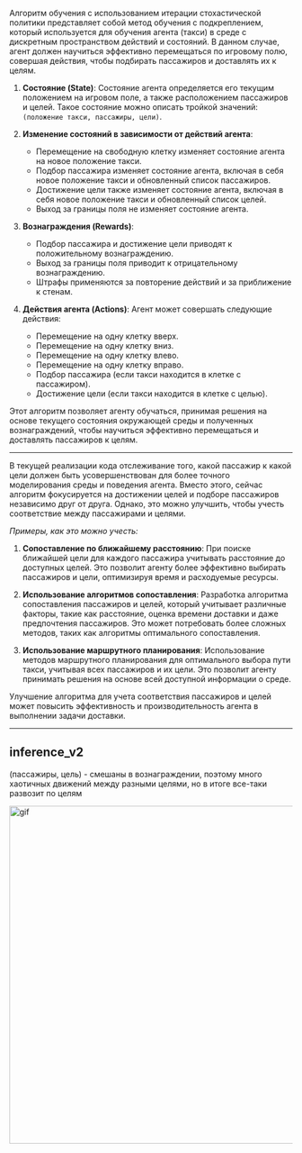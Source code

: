 Алгоритм обучения с использованием итерации стохастической политики представляет собой метод обучения с подкреплением, который используется для обучения агента (такси) в среде с дискретным пространством действий и состояний. В данном случае, агент должен научиться эффективно перемещаться по игровому полю, совершая действия, чтобы подбирать пассажиров и доставлять их к целям.

1. **Состояние (State)**:
   Состояние агента определяется его текущим положением на игровом поле, а также расположением пассажиров и целей. Такое состояние можно описать тройкой значений: `(положение такси, пассажиры, цели)`.

2. **Изменение состояний в зависимости от действий агента**:
   - Перемещение на свободную клетку изменяет состояние агента на новое положение такси.
   - Подбор пассажира изменяет состояние агента, включая в себя новое положение такси и обновленный список пассажиров.
   - Достижение цели также изменяет состояние агента, включая в себя новое положение такси и обновленный список целей.
   - Выход за границы поля не изменяет состояние агента.

3. **Вознаграждения (Rewards)**:
   - Подбор пассажира и достижение цели приводят к положительному вознаграждению.
   - Выход за границы поля приводит к отрицательному вознаграждению.
   - Штрафы применяются за повторение действий и за приближение к стенам.

4. **Действия агента (Actions)**:
   Агент может совершать следующие действия:
   - Перемещение на одну клетку вверх.
   - Перемещение на одну клетку вниз.
   - Перемещение на одну клетку влево.
   - Перемещение на одну клетку вправо.
   - Подбор пассажира (если такси находится в клетке с пассажиром).
   - Достижение цели (если такси находится в клетке с целью).

Этот алгоритм позволяет агенту обучаться, принимая решения на основе текущего состояния окружающей среды и полученных вознаграждений, чтобы научиться эффективно перемещаться и доставлять пассажиров к целям.

_________________

В текущей реализации кода отслеживание того, какой пассажир к какой цели должен быть усовершенствован для более точного моделирования среды и поведения агента. Вместо этого, сейчас алгоритм фокусируется на достижении целей и подборе пассажиров независимо друг от друга. Однако, это можно улучшить, чтобы учесть соответствие между пассажирами и целями.

*Примеры, как это можно учесть:*

1. **Сопоставление по ближайшему расстоянию**: При поиске ближайшей цели для каждого пассажира учитывать расстояние до доступных целей. Это позволит агенту более эффективно выбирать пассажиров и цели, оптимизируя время и расходуемые ресурсы.

2. **Использование алгоритмов сопоставления**: Разработка алгоритма сопоставления пассажиров и целей, который учитывает различные факторы, такие как расстояние, оценка времени доставки и даже предпочтения пассажиров. Это может потребовать более сложных методов, таких как алгоритмы оптимального сопоставления.

3. **Использование маршрутного планирования**: Использование методов маршрутного планирования для оптимального выбора пути такси, учитывая всех пассажиров и их цели. Это позволит агенту принимать решения на основе всей доступной информации о среде.

Улучшение алгоритма для учета соответствия пассажиров и целей может повысить эффективность и производительность агента в выполнении задачи доставки.

_____________________

## inference_v2
(пассажиры, цель) - смешаны в вознаграждении, поэтому много хаотичных движений между разными целями, но в итоге все-таки развозит по целям

<img src="images/inference_DZ_1.gif" alt="gif"  width="600"/> 
